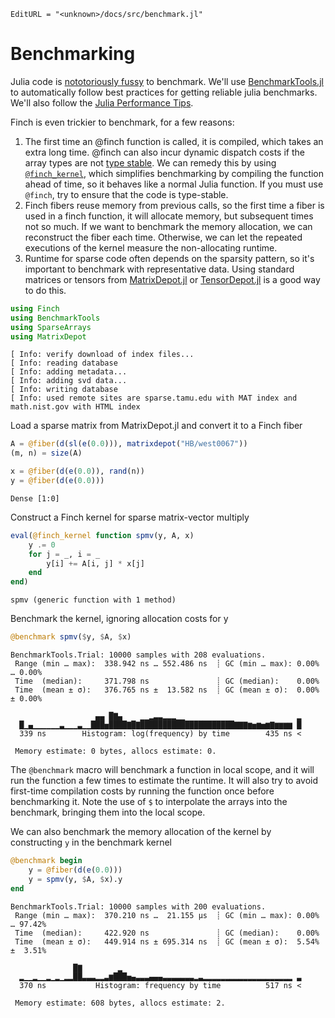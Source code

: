 ```@meta
EditURL = "<unknown>/docs/src/benchmark.jl"
```

# Benchmarking

Julia code is [nototoriously
fussy](https://github.com/JuliaCI/BenchmarkTools.jl#why-does-this-package-exist)
to benchmark.
We'll use [BenchmarkTools.jl](https://github.com/JuliaCI/BenchmarkTools.jl)
to automatically follow best practices for getting reliable julia benchmarks. We'll also
follow the [Julia Performance Tips](https://docs.julialang.org/en/v1/manual/performance-tips/).

Finch is even trickier to benchmark, for a few reasons:
1. The first time an @finch function is called, it is compiled, which takes an
   extra long time. @finch can also incur dynamic dispatch costs if the array
   types are not [type
   stable](https://docs.julialang.org/en/v1/manual/faq/#man-type-stability). We
   can remedy this by using [`@finch_kernel`](@ref), which simplifies
   benchmarking by compiling the function ahead of time, so it behaves like a
   normal Julia function. If you must use `@finch`, try to ensure that the code
   is type-stable.
2. Finch fibers reuse memory from previous calls, so the first time a fiber is
   used in a finch function, it will allocate memory, but subsequent times not so
   much. If we want to benchmark the memory allocation, we can reconstruct the
   fiber each time. Otherwise, we can let the repeated executions of the kernel
   measure the non-allocating runtime.
3. Runtime for sparse code often depends on the sparsity pattern, so it's
   important to benchmark with representative data. Using standard matrices or tensors from
   [MatrixDepot.jl](https://github.com/JuliaLinearAlgebra/MatrixDepot.jl) or
   [TensorDepot.jl](https://github.com/willow-ahrens/TensorDepot.jl) is a good
   way to do this.

````julia
using Finch
using BenchmarkTools
using SparseArrays
using MatrixDepot
````

````
[ Info: verify download of index files...
[ Info: reading database
[ Info: adding metadata...
[ Info: adding svd data...
[ Info: writing database
[ Info: used remote sites are sparse.tamu.edu with MAT index and math.nist.gov with HTML index

````

Load a sparse matrix from MatrixDepot.jl and convert it to a Finch fiber

````julia
A = @fiber(d(sl(e(0.0))), matrixdepot("HB/west0067"))
(m, n) = size(A)

x = @fiber(d(e(0.0)), rand(n))
y = @fiber(d(e(0.0)))
````

````
Dense [1:0]
````

Construct a Finch kernel for sparse matrix-vector multiply

````julia
eval(@finch_kernel function spmv(y, A, x)
    y .= 0
    for j = _, i = _
        y[i] += A[i, j] * x[j]
    end
end)
````

````
spmv (generic function with 1 method)
````

Benchmark the kernel, ignoring allocation costs for y

````julia
@benchmark spmv($y, $A, $x)
````

````
BenchmarkTools.Trial: 10000 samples with 208 evaluations.
 Range (min … max):  338.942 ns … 552.486 ns  ┊ GC (min … max): 0.00% … 0.00%
 Time  (median):     371.798 ns               ┊ GC (median):    0.00%
 Time  (mean ± σ):   376.765 ns ±  13.582 ns  ┊ GC (mean ± σ):  0.00% ± 0.00%

                   ▄▄ █▇▄    ▁▁▂▃▃▂▂▂▁▁                         ▂
  █▁▄▁▁▁▁▁▁▃▁▁▁▃▁▁███▅████▇█▇█████████████████████▇▇▇▆▅▆▅▆▇▆▆▆▆ █
  339 ns        Histogram: log(frequency) by time        435 ns <

 Memory estimate: 0 bytes, allocs estimate: 0.
````

The `@benchmark` macro will benchmark a function in local scope, and it will run
the function a few times to estimate the runtime. It will also try to avoid
first-time compilation costs by running the function once before benchmarking
it. Note the use of `$` to interpolate the arrays into the benchmark, bringing
them into the local scope.

We can also benchmark the memory allocation of the kernel by constructing `y` in the
benchmark kernel

````julia
@benchmark begin
    y = @fiber(d(e(0.0)))
    y = spmv(y, $A, $x).y
end
````

````
BenchmarkTools.Trial: 10000 samples with 200 evaluations.
 Range (min … max):  370.210 ns …  21.155 μs  ┊ GC (min … max): 0.00% … 97.42%
 Time  (median):     422.920 ns               ┊ GC (median):    0.00%
 Time  (mean ± σ):   449.914 ns ± 695.314 ns  ┊ GC (mean ± σ):  5.54% ±  3.51%

              █▇        ▂                                        
  ▂▁▁▂▁▁▂▁▂▁▂▂██▃▃▃▂▂▃▆███▅▄▃▃▃▄▄▄▃▃▃▃▃▃▃▂▃▂▂▂▂▂▂▂▂▂▂▂▂▂▂▂▂▂▂▂▂ ▃
  370 ns           Histogram: frequency by time          517 ns <

 Memory estimate: 608 bytes, allocs estimate: 2.
````

